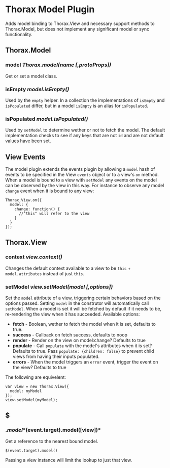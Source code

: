 Thorax Model Plugin
===================

Adds model binding to Thorax.View and necessary support methods to Thorax.Model, but does not implement any significant model or sync functionality.

## Thorax.Model

### model *Thorax.model(name [,protoProps])*

Get or set a model class.

### isEmpty *model.isEmpty()*

Used by the `empty` helper. In a collection the implementations of `isEmpty` and `isPopulated` differ, but in a model `isEmpty` is an alias for `isPopulated`.

### isPopulated *model.isPopulated()*

Used by `setModel` to determine wether or not to fetch the model. The default implementation checks to see if any keys that are not `id` and are not default values have been set.

## View Events

The model plugin extends the events plugin by allowing a `model` hash of events to be specified in the View `events` object or to a view's `on` method. When a model is bound to a view with `setModel` any events on the model can be observed by the view in this way. For instance to observe any model `change` event when it is bound to any view:

    Thorax.View.on({
      model: {
        change: function() {
          //"this" will refer to the view
        }
      }
    });

## Thorax.View

### context *view.context()*

Changes the default context available to a view to be `this` + `model.attributes` instead of just `this`.

### setModel *view.setModel(model [,options])*

Set the `model` attribute of a view, triggering certain behaviors based on the options passed. Setting `model` in the construtor will automatically call `setModel`. When a model is set it will be fetched by default if it needs to be, re-rendering the view when it has succeeded. Available options:

- **fetch** - Boolean, wether to fetch the model when it is set, defaults to true.
- **success** - Callback on fetch success, defaults to noop
- **render** - Render on the view on model:change? Defaults to true
- **populate** - Call `populate` with the model's attributes when it is set? Defaults to true. Pass `populate: {children: false}` to prevent child views from having their inputs populated.
- **errors** - When the model triggers an `error` event, trigger the event on the view? Defaults to true

The following are equivelent:

    var view = new Thorax.View({
      model: myModel
    });
    view.setModel(myModel);

## $

### $.model *$(event.target).model([view])*

Get a reference to the nearest bound model.

    $(event.target).model()

Passing a view instance will limit the lookup to just that view.